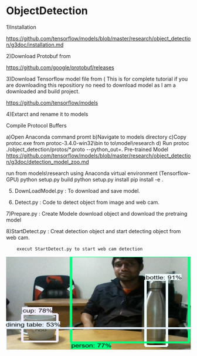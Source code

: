 # ObjectDetection
1)Installation

https://github.com/tensorflow/models/blob/master/research/object_detection/g3doc/installation.md

2)Download Protobuf from

https://github.com/google/protobuf/releases

3)Download Tensorflow model file from ( This is for complete tutorial if you are downloading this repositiory no need to download model 
        as I am a downloaded and build project.

https://github.com/tensorflow/models

4)Extarct and rename it to models

Compile Protocol Buffers

a)Open Anaconda command promt
b)Navigate to models directory
c)Copy protoc.exe from protoc-3.4.0-win32\bin to to\model\research
d) Run protoc ./object_detection/protos/*.proto --python_out=.
Pre-trained Model https://github.com/tensorflow/models/blob/master/research/object_detection/g3doc/detection_model_zoo.md

run from models\research using Anaconda virtual environment (Tensorflow-GPU) python setup.py build python setup.py install pip install -e .

5) DownLoadModel.py :
        To download and save model.

6) Detect.py :
        Code to detect object from image and web cam.

7)Prepare.py :
        Create Modele download object and download the pretraing model

8)StartDetect.py :
        Creat detection object and start detecting object from web cam.
        
        execut StartDetect.py to start web cam detection
        
![](https://github.com/BhaskarTrivedi/ObjectDetection/blob/master/object_detection/ObjectDetection.JPG)
        
